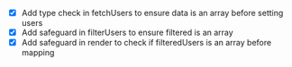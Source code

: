 - [x] Add type check in fetchUsers to ensure data is an array before setting users
- [x] Add safeguard in filterUsers to ensure filtered is an array
- [x] Add safeguard in render to check if filteredUsers is an array before mapping

